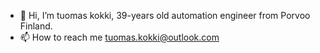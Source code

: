 - 👋 Hi, I’m tuomas kokki, 39-years old automation engineer from Porvoo Finland.
- 📫 How to reach me tuomas.kokki@outlook.com
